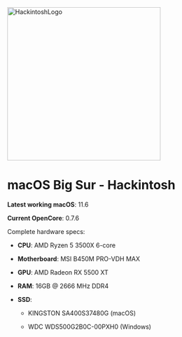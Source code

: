 <img src="https://raw.githubusercontent.com/weiyijie-git/assets/main/img/foW4AcU.jpg" height="350" title="HackintoshLogo">

# macOS Big Sur - Hackintosh

**Latest working macOS**: 11.6

**Current OpenCore**: 0.7.6

Complete hardware specs:
- **CPU**: AMD Ryzen 5 3500X 6-core

- **Motherboard**: MSI B450M PRO-VDH MAX

- **GPU**: AMD Radeon RX 5500 XT

- **RAM**: 16GB @ 2666 MHz DDR4

- **SSD**: 
	
	- KINGSTON SA400S37480G (macOS)
	
	- WDC WDS500G2B0C-00PXH0 (Windows)